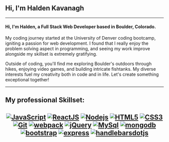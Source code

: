 ## Hi, I'm Halden Kavanagh

---

#### Hi, I'm Halden, a Full Stack Web Developer based in Boulder, Colorado.

My coding journey started at the University of Denver coding bootcamp, igniting a passion for web development. I found that I really enjoy the problem solving aspect in programming, and seeing my work improve alongside my skillset is extremely gratifying.

Outside of coding, you'll find me exploring Boulder's outdoors through hikes, enjoying video games, and building intricate fishtanks. My diverse interests fuel my creativity both in code and in life. Let's create something exceptional together!

---

## My professional Skillset:

## <div align="center" > [![JavaScript](https://img.shields.io/badge/-JavaScript-%23F7DF1C?style=flat-square&logo=javascript&logoColor=000000&labelColor=%23F7DF1C&color=%23FFCE5A)](https://www.javascript.com/) [![ReactJS](https://img.shields.io/badge/-ReactJS-%23282C34?style=flat-square&logo=react)](https://reactjs.org/) [![Nodejs](https://img.shields.io/badge/-Nodejs-black?style=flat-square&logo=Node.js)](https://nodejs.org/) [![HTML5](https://img.shields.io/badge/-HTML5-%23E44D27?style=flat-square&logo=html5&logoColor=ffffff)](https://developer.mozilla.org/pt-BR/docs/Web/HTML/HTML5) [![CSS3](https://img.shields.io/badge/-CSS3-%231572B6?style=flat-square&logo=css3)](https://developer.mozilla.org/en-US/docs/Web/CSS) [![Git](https://img.shields.io/badge/-git-black?style=flat-square&logo=Git)](https://git-scm.com/) [![webpack](https://img.shields.io/badge/-Webpack-grey?style?style=flat-square&logo=Webpack)](https://webpack.js.org/) [![jQuery](https://img.shields.io/badge/-jQuery-%231572B6?style?style=flat-square&logo=jQuery)](https://jquery.com/) [![MySql](https://img.shields.io/badge/-MySQL-black?style?style=flat-square&logo=MySQL)](https://www.mysql.com/) [![mongodb](https://img.shields.io/badge/-mongodb-darkgreen?style?style=flat-square&logo=mongodb)](https://www.mongodb.com/) [![bootstrap](https://img.shields.io/badge/-bootstrap-white?style?style=flat-square&logo=bootstrap)](https://getbootstrap.com/) [![express](https://img.shields.io/badge/-express-%23282C34?style=flat-square&logo=express)](https://expressjs.com/) [![handlebarsdotjs](https://img.shields.io/badge/-handlebars.js-orange?style?style=flat-square&logo=handlebars.js)](https://www.mongodb.com/)</div>



